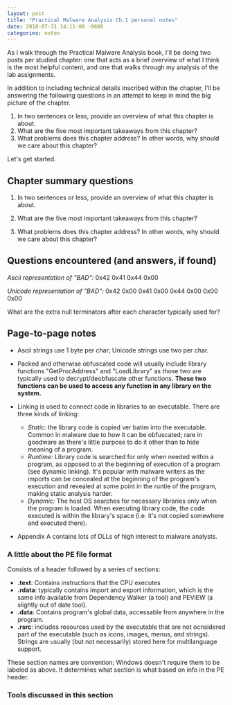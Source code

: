 ```yaml
---
layout: post
title: "Practical Malware Analysis Ch.1 personal notes"
date: 2018-07-31 14:11:00 -0600
categories: notes
---
```


As I walk through the Practical Malware Analysis book, I'll be doing two posts per studied chapter: one that acts as a brief overview of what I think is the most helpful content, and one that walks through my analysis of the lab assignments.

In addition to including technical details inscribed within the chapter, I'll be answering the following questions in an attempt to keep in mind the big picture of the chapter. 

1. In two sentences or less, provide an overview of what this chapter is about.
2. What are the five most important takeaways from this chapter?
3. What problems does this chapter address? In other words, why should we care about this chapter?


Let's get started. 


## Chapter summary questions
1. In two sentences or less, provide an overview of what this chapter is about.

2. What are the five most important takeaways from this chapter?


3. What problems does this chapter address? In other words, why should we care about this chapter?





## Questions encountered (and answers, if found)

_Ascii  representation of "BAD":_
0x42 0x41 0x44 0x00

_Unicode representation of "BAD":_
0x42 0x00 0x41 0x00 0x44 0x00 0x00 0x00

What are the extra null terminators after each character typically used for?



## Page-to-page notes
* Ascii strings use 1 byte per char; Unicode strings use two per char. 
* Packed and otherwise obfuscated code will usually include library functions "GetProcAddress" and "LoadLibrary" as those two are typically used to decrypt/deobfuscate other functions. **These two functions can be used to access any function in any library on the system.**

* Linking is used to connect code in libraries to an executable. There are three kinds of linking:
  * _Static:_ the library code is copied ver batim into the executable. Common in malware due to how it can be obfuscated; rare in goodware as there's little purpose to do it other than to hide meaning of a program.
  * _Runtime:_ Library code is searched for only when needed within a program, as opposed to at the beginning of execution of a program (see dynamic linking). It's popular with malware writers as the imports can be concealed at the beginning of the program's execution and revealed at some point in the runtie of the program, making static analysis harder. 
  * _Dynamic:_ The host OS searches for necessary libraries only when the program is loaded. When executing library code, the code executed is within the library's space (i.e. it's not copied somewhere and executed there). 

* Appendix A contains lots of DLLs of high interest to malware analysts. 

### A little about the PE file format

Consists of a header followed by a series of sections:
* **.text**: Contains instructions that the CPU executes
* **.rdata**: typically contains import and export information, which is the same info available from Dependency Walker (a tool) and PEViEW (a slightly out of date tool). 
* **.data**: Contains program's global data, accessable from anywhere in the program. 
* **.rsrc**: includes resources used by the executable that are not ocnsidered part of the executable (such as icons, images, menus, and strings). Strings are usually (but not necessarily) stored here for multilanguage support.

These section names are convention; Windows doesn't require them to be labeled as above. It determines what section is what based on info in the PE header. 

### Tools discussed in this section

